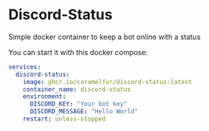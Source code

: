 # Discord-Status

Simple docker container to keep a bot online with a status

You can start it with this docker compose:

```yml
services:
  discord-status:
    image: ghcr.io/caramelfur/discord-status:latest
    container_name: discord-status
    environment:
      DISCORD_KEY: "Your bot key"
      DISCORD_MESSAGE: "Hello World"
    restart: unless-stopped
```
